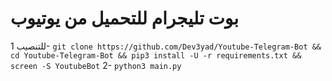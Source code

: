 # بوت تليجرام للتحميل من يوتيوب
للتنصيب
1- `git clone https://github.com/Dev3yad/Youtube-Telegram-Bot && cd Youtube-Telegram-Bot && pip3 install -U -r requirements.txt && screen -S YoutubeBot`
2- `python3 main.py`

